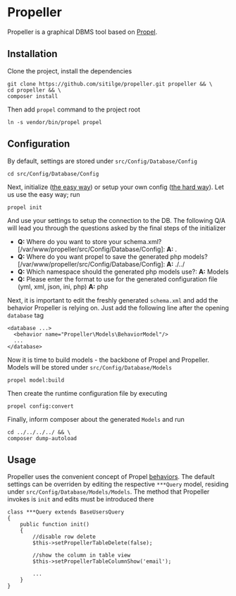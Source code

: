 # Propeller

Propeller is a graphical DBMS tool based on [Propel].

## Installation

Clone the project, install the dependencies

````
git clone https://github.com/sitilge/propeller.git propeller && \
cd propeller && \
composer install
````

Then add `propel` command to the project root

````
ln -s vendor/bin/propel propel
````

## Configuration

By default, settings are stored under `src/Config/Database/Config`

````
cd src/Config/Database/Config
````

Next, initialize ([the easy way]) or setup your own config ([the hard way]). Let us use the easy way; run

````
propel init
````

And use your settings to setup the connection to the DB. The following Q/A will lead you through the questions asked by the final steps of the initializer

* **Q:** Where do you want to store your schema.xml? [/var/www/propeller/src/Config/Database/Config]: **A:** .
* **Q:** Where do you want propel to save the generated php models? [/var/www/propeller/src/Config/Database/Config]: **A:** ./../
* **Q:** Which namespace should the generated php models use?: **A:** Models
* **Q:** Please enter the format to use for the generated configuration file (yml, xml, json, ini, php) **A:** php

Next, it is important to edit the freshly generated `schema.xml` and add the behavior Propeller is relying on. Just add the following line after the opening `database` tag

````
<database ...>
  <behavior name="Propeller\Models\BehaviorModel"/>
  ...
</database>
````

Now it is time to build models - the backbone of Propel and Propeller. Models will be stored under `src/Config/Database/Models`

````
propel model:build
````

Then create the runtime configuration file by executing

````
propel config:convert
````

Finally, inform composer about the generated `Models` and run

````
cd ../../../../ && \
composer dump-autoload
````

## Usage

Propeller uses the convenient concept of Propel [behaviors]. The default settings can be overriden by editing the respective `***Query` model, residing under `src/Config/Database/Models/Models`. The method that Propeller invokes is `init` and edits must be introduced there

````
class ***Query extends BaseUsersQuery
{
    public function init()
    {
        //disable row delete
        $this->setPropellerTableDelete(false);

        //show the column in table view
        $this->setPropellerTableColumnShow('email');

        ...
    }
}
````

[Propel]: <https://github.com/propelorm/Propel>
[the easy way]: <http://propelorm.org/documentation/02-buildtime.html#the-easy-way>
[the hard way]: <http://propelorm.org/documentation/02-buildtime.html#the-hard-way>
[behaviors]: <http://propelorm.org/documentation/06-behaviors.html>
